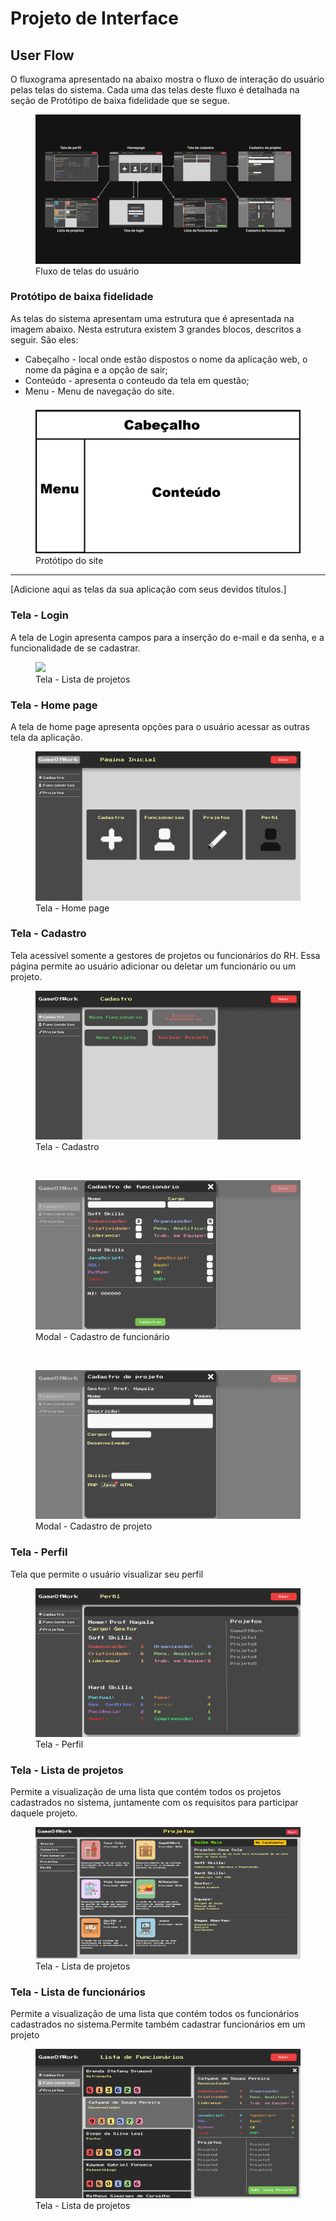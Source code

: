 
# Projeto de Interface

## User Flow

O fluxograma apresentado na abaixo mostra o fluxo de interação do usuário pelas telas do sistema. Cada uma das telas deste fluxo é detalhada na seção de Protótipo de baixa fidelidade que se segue.

<figure> 
    <img src="img/UserFlow.png">
    <figcaption>Fluxo de telas do usuário
</figure>  

### Protótipo de baixa fidelidade

As telas do sistema apresentam uma estrutura  que é apresentada na imagem abaixo. Nesta estrutura existem 3 grandes blocos, descritos a seguir. São eles:

<ul>
  <li>Cabeçalho - local onde estão dispostos o nome da aplicação web, o nome da página e a opção de sair;</li>
  <li>Conteúdo - apresenta o conteudo da tela em questão;</li>
  <li>Menu - Menu de navegação do site.</li>
</ul>

<figure> 
  <img src="img/Prototipo.png">
    <figcaption>Protótipo do site
</figure> 
<hr>

[Adicione aqui as telas da sua aplicação com seus devidos títulos.]

<h3><b>Tela - Login</b></h3>
<p>A tela de Login apresenta campos para a inserção do e-mail e da senha, e a funcionalidade de se cadastrar.</p>

<figure> 
  <img src="img/login.png">
    <figcaption>Tela - Lista de projetos
</figure>

<h3><b>Tela - Home page</b></h3>
<p>A tela de home page apresenta opções para o usuário acessar as outras tela da aplicação. </p>

<figure> 
  <img src="img/homePage.png">
    <figcaption>Tela - Home page
</figure>

<h3><b>Tela - Cadastro</b></h3>
<p>Tela acessível somente a gestores de projetos ou funcionários do RH. Essa página permite ao usuário adicionar ou deletar um funcionário ou um projeto.</p>

<figure> 
  <img src="img/cadastro.png">
    <figcaption>Tela - Cadastro
</figure>

</br>

<figure> 
  <img src="img/cadastroFuncionario.png">
    <figcaption>Modal - Cadastro de funcionário
</figure>

</br>

<figure> 
  <img src="img/cadastroProjeto.png">
    <figcaption>Modal - Cadastro de projeto
</figure>

<h3><b>Tela - Perfil</b></h3>
<p>Tela que permite o usuário visualizar seu perfil</p>

<figure> 
  <img src="img/perfil.png">
    <figcaption>Tela - Perfil
</figure>

<h3><b>Tela - Lista de projetos</b></h3>
<p>Permite a visualização de uma lista que contém todos os projetos cadastrados no sistema, juntamente com os requisitos para participar daquele projeto.</p>

<figure> 
  <img src="img/listaProjetos.png">
    <figcaption>Tela - Lista de projetos
</figure>

<h3><b>Tela - Lista de funcionários</b></h3>
<p>Permite a visualização de uma lista que contém todos os funcionários cadastrados no sistema.Permite também cadastrar funcionários em um projeto</p>

<figure> 
  <img src="img/listaFuncionarios.png">
    <figcaption>Tela - Lista de projetos
</figure>




